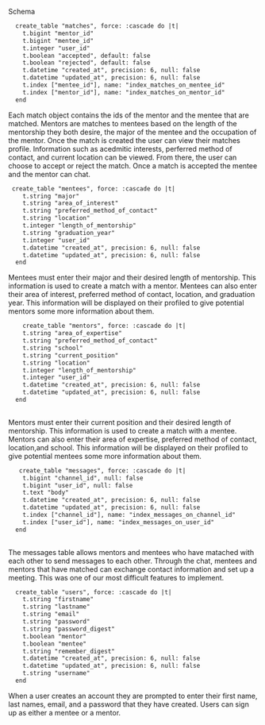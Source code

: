 Schema
``` xml 
  create_table "matches", force: :cascade do |t|
    t.bigint "mentor_id"
    t.bigint "mentee_id"
    t.integer "user_id"
    t.boolean "accepted", default: false
    t.boolean "rejected", default: false
    t.datetime "created_at", precision: 6, null: false
    t.datetime "updated_at", precision: 6, null: false
    t.index ["mentee_id"], name: "index_matches_on_mentee_id"
    t.index ["mentor_id"], name: "index_matches_on_mentor_id"
  end
```

 Each match object contains the ids of the mentor and the mentee that are matched. Mentors are matches to mentees based on the length of the mentorship they both desire, the major of the mentee and the occupation of the mentor. Once the match is created the user can view their matches profile. Information such as acedmitic interests, perferred method of contact, and current location can be viewed. From there, the user can choose to accept or reject the match. Once a match is accepted the mentee and the mentor can chat. 
 
``` xml 
 create_table "mentees", force: :cascade do |t|
    t.string "major"
    t.string "area_of_interest"
    t.string "preferred_method_of_contact"
    t.string "location"
    t.integer "length_of_mentorship"
    t.string "graduation_year"
    t.integer "user_id"
    t.datetime "created_at", precision: 6, null: false
    t.datetime "updated_at", precision: 6, null: false
  end
 ```
 
  Mentees must enter their major and their desired length of mentorship. This information is used to create a match with a mentor. Mentees can also enter their area of interest, preferred method of contact, location, and graduation year. This information will be displayed on their profiled to give potential mentors some more information about them. 
  
``` xml 
    create_table "mentors", force: :cascade do |t|
    t.string "area_of_expertise"
    t.string "preferred_method_of_contact"
    t.string "school"
    t.string "current_position"
    t.string "location"
    t.integer "length_of_mentorship"
    t.integer "user_id"
    t.datetime "created_at", precision: 6, null: false
    t.datetime "updated_at", precision: 6, null: false
  end
  
 ```
   Mentors must enter their current position and their desired length of mentorship. This information is used to create a match with a mentee. Mentors can also enter their area of expertise, preferred method of contact, location,and  school. This information will be displayed on their profiled to give potential mentees some more information about them. 
   
``` xml 
   create_table "messages", force: :cascade do |t|
    t.bigint "channel_id", null: false
    t.bigint "user_id", null: false
    t.text "body"
    t.datetime "created_at", precision: 6, null: false
    t.datetime "updated_at", precision: 6, null: false
    t.index ["channel_id"], name: "index_messages_on_channel_id"
    t.index ["user_id"], name: "index_messages_on_user_id"
  end
  
 ```
  The messages table allows mentors and mentees who have matached with each other to send messages to each other. Through the chat, mentees and mentors that have matched can exchange contact information and set up a meeting. This was one of our most difficult features to implement. 
  
``` xml
  create_table "users", force: :cascade do |t|
    t.string "firstname"
    t.string "lastname"
    t.string "email"
    t.string "password"
    t.string "password_digest"
    t.boolean "mentor"
    t.boolean "mentee"
    t.string "remember_digest"
    t.datetime "created_at", precision: 6, null: false
    t.datetime "updated_at", precision: 6, null: false
    t.string "username"
  end
 ```
  When a user creates an account they are prompted to enter their first name, last names, email, and a password that they have created. Users can sign up as either a mentee or a mentor.  
